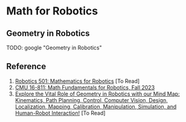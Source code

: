# Math for Robotics


## Geometry in Robotics
TODO: google "Geometry in Robotics"

## Reference
1. [Robotics 501: Mathematics for Robotics](https://github.com/michiganrobotics/rob501) [To Read]
2. [CMU 16-811: Math Fundamentals for Robotics, Fall 2023](https://www.cs.cmu.edu/~me/811/)
3. [Explore the Vital Role of Geometry in Robotics with our Mind Map: Kinematics, Path Planning, Control, Computer Vision, Design, Localization, Mapping, Calibration, Manipulation, Simulation, and Human-Robot Interaction!](https://gogeometry.com/robotics/robotics-ways-in-which-geometry-is-used-mind-map.html#:~:text=Geometry%20is%20used%20to%20develop,a%20precise%20and%20predictable%20manner.) [To Read]
